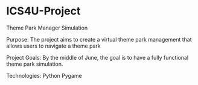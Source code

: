 # ICS4U-Project
Theme Park Manager Simulation

Purpose: The project aims to create a virtual theme park management that allows users to navigate a theme park


Project Goals: By the middle of June, the goal is to have a fully functional theme park simulation.

Technologies:
Python
Pygame
